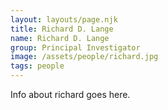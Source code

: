 ```yaml
---
layout: layouts/page.njk
title: Richard D. Lange
name: Richard D. Lange
group: Principal Investigator
image: /assets/people/richard.jpg
tags: people
---
```


Info about richard goes here.